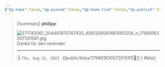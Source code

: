 ```yaml
---
{"dg-home":false,"dg-pinned":false,"dg-home-link":false,"dg-publish":true,"type":"blip","disabled rules":["yaml-title","yaml-title-alias","file-name-heading"],"title":"philipp on instagram @ 2023-08-31","created-date":"2023-08-31T05:07:00","updated-date":"2025-05-02T17:43:08","dg-path":"blips/17989183007201561.md","permalink":"/blips/17989183007201561/","dgPassFrontmatter":true}
---
```


> [!summary] **philipp**:
>
> ![371742061_204481975747933_4061206061661560258_n_17989183007201561.jpg](/img/user/attachments/371742061_204481975747933_4061206061661560258_n_17989183007201561.jpg)
> Danke für den reminder
> - - -
>
> 🗓️ `Thu, Aug 31, 2023` · [[public/blips/17989183007201561\|🔗]]
{ #blip}

